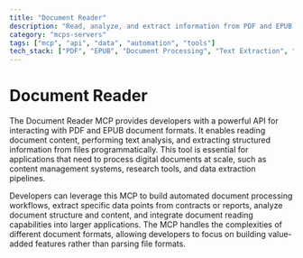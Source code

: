 ```yaml
---
title: "Document Reader"
description: "Read, analyze, and extract information from PDF and EPUB documents through a programmatic interface."
category: "mcps-servers"
tags: ["mcp", "api", "data", "automation", "tools"]
tech_stack: ["PDF", "EPUB", "Document Processing", "Text Extraction", "Content Analysis"]
---
```


# Document Reader

The Document Reader MCP provides developers with a powerful API for interacting with PDF and EPUB document formats. It enables reading document content, performing text analysis, and extracting structured information from files programmatically. This tool is essential for applications that need to process digital documents at scale, such as content management systems, research tools, and data extraction pipelines.

Developers can leverage this MCP to build automated document processing workflows, extract specific data points from contracts or reports, analyze document structure and content, and integrate document reading capabilities into larger applications. The MCP handles the complexities of different document formats, allowing developers to focus on building value-added features rather than parsing file formats.

